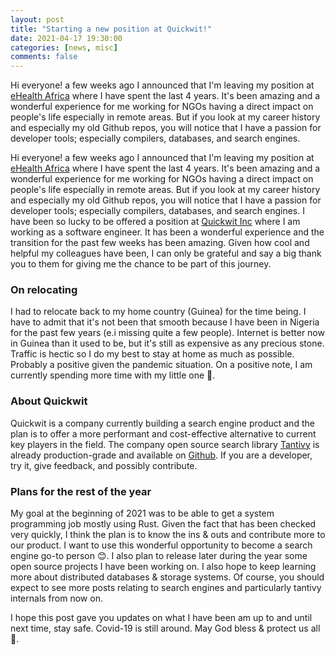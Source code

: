 ```yaml
---
layout: post
title: "Starting a new position at Quickwit!"
date: 2021-04-17 19:30:00
categories: [news, misc]
comments: false
---
```


Hi everyone! a few weeks ago I announced that I'm leaving my position at [eHealth Africa](https://www.ehealthafrica.org) where I have spent the last 4 years. It's been amazing and a wonderful experience for me working for NGOs having a direct impact on people's life especially in remote areas. But if you look at my career history and especially my old Github repos, you will notice that I have a passion for developer tools; especially compilers, databases, and search engines.

<!--more-->

Hi everyone! a few weeks ago I announced that I'm leaving my position at [eHealth Africa](https://www.ehealthafrica.org) where I have spent the last 4 years. It's been amazing and a wonderful experience for me working for NGOs having a direct impact on people's life especially in remote areas. But if you look at my career history and especially my old Github repos, you will notice that I have a passion for developer tools; especially compilers, databases, and search engines. I have been so lucky to be offered a position at [Quickwit Inc](https://quickwit.io/) where I am working as a software engineer. It has been a wonderful experience and the transition for the past few weeks has been amazing. Given how cool and helpful my colleagues have been, I can only be grateful and say a big thank you to them for giving me the chance to be part of this journey.

### On relocating
I had to relocate back to my home country (Guinea) for the time being. I have to admit that it's not been that smooth because I have been in Nigeria for the past few years (e.i missing quite a few people). Internet is better now in Guinea than it used to be, but it's still as expensive as any precious stone. Traffic is hectic so I do my best to stay at home as much as possible. Probably a positive given the pandemic situation. On a positive note, I am currently spending more time with my little one 🥰.

### About Quickwit
Quickwit is a company currently building a search engine product and the plan is to offer a more performant and cost-effective alternative to current key players in the field. The company open source search library [Tantivy](https://github.com/tantivy-search/tantivy) is already production-grade and available on [Github](https://github.com/tantivy-search/tantivy). If you are a developer,  try it, give feedback, and possibly contribute.


### Plans for the rest of the year
My goal at the beginning of 2021 was to be able to get a system programming job mostly using Rust.  Given the fact that has been checked very quickly, I think the plan is to know the ins & outs and contribute more to our product. I want to use this wonderful opportunity to become a search engine go-to person 😊. I also plan to release later during the year some open source projects I have been working on. I also hope to keep learning more about distributed databases & storage systems. Of course, you should expect to see more posts relating to search engines and particularly tantivy internals from now on.

I hope this post gave you updates on what I have been am up to and until next time, stay safe. Covid-19 is still around. May God bless & protect us all 🙏.
